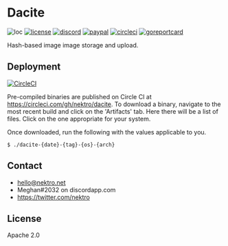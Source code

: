 # Dacite
![loc](https://sloc.xyz/github/nektro/dacite)
[![license](https://img.shields.io/github/license/nektro/dacite.svg)](https://github.com/nektro/dacite/blob/master/LICENSE)
[![discord](https://img.shields.io/discord/551971034593755159.svg)](https://discord.gg/P6Y4zQC)
[![paypal](https://img.shields.io/badge/donate-paypal-009cdf)](https://paypal.me/nektro)
[![circleci](https://circleci.com/gh/nektro/dacite.svg?style=svg)](https://circleci.com/gh/nektro/dacite)
[![goreportcard](https://goreportcard.com/badge/github.com/nektro/dacite)](https://goreportcard.com/report/github.com/nektro/dacite)

Hash-based image image storage and upload.


## Deployment
[![CircleCI](https://circleci.com/gh/nektro/dacite.svg?style=svg)](https://circleci.com/gh/nektro/dacite)

Pre-compiled binaries are published on Circle CI at https://circleci.com/gh/nektro/dacite. To download a binary, navigate to the most recent build and click on the 'Artifacts' tab. Here there will be a list of files. Click on the one appropriate for your system.

Once downloaded, run the following with the values applicable to you.
```
$ ./dacite-{date}-{tag}-{os}-{arch}
```

## Contact
- hello@nektro.net
- Meghan#2032 on discordapp.com
- https://twitter.com/nektro

## License
Apache 2.0
